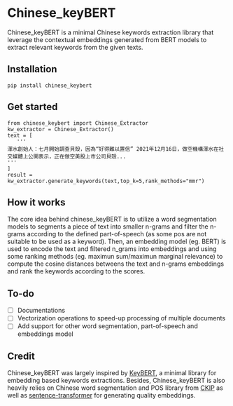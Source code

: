 # Chinese_keyBERT
Chinese_keyBERT is a minimal Chinese keywords extraction library that leverage the contextual embeddings generated from BERT models to extract relevant keywords from the given texts.

## Installation
```
pip install chinese_keybert
```

## Get started
```
from chinese_keybert import Chinese_Extractor
kw_extractor = Chinese_Extractor()
text = [
   '''
渾水創始人：七月開始調查貝殼，因為“好得難以置信” 2021年12月16日，做空機構渾水在社交媒體上公開表示，正在做空美股上市公司貝殼...
'''
]
result = kw_extractor.generate_keywords(text,top_k=5,rank_methods="mmr")
```

## How it works
The core idea behind chinese_keyBERT is to utilize a word segmentation models to segments a piece of text into smaller n-grams and filter the n-grams according to the defined part-of-speech (as some pos are not suitable to be used as a keyword). Then, an embedding model (eg. BERT) is used to encode the text and filtered n_grams into embeddings and using some ranking methods (eg. maximun sum/maximun marginal relevance) to compute the cosine distances betweens the text and n-grams embeddings and rank the keywords according to the scores.

## To-do
- [ ] Documentations
- [ ] Vectorization operations to speed-up processing of multiple documents
- [ ] Add support for other word segmentation, part-of-speech and embeddings model

## Credit
Chinese_keyBERT was largely inspired by [KeyBERT](https://github.com/MaartenGr/KeyBERT), a minimal library for embedding based keywords extractions. Besides, Chinese_keyBERT is also heavily relies on Chinese word segmentation and POS library from [CKIP](https://github.com/ckiplab/ckip-transformers) as well as [sentence-transformer](https://github.com/UKPLab/sentence-transformers) for generating quality embeddings. 
